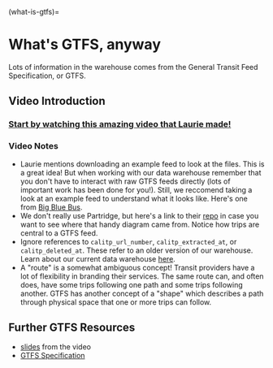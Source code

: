 (what-is-gtfs)=
# What's GTFS, anyway

Lots of information in the warehouse comes from the General Transit Feed Specification, or GTFS.

## Video Introduction

### [Start by watching this amazing video that Laurie made!](https://www.youtube.com/watch?v=Us6j5GYoLtk)

### Video Notes

* Laurie mentions downloading an example feed to look at the files. This is a great idea! But when working with our data warehouse remember that you don't have to interact with raw GTFS feeds directly (lots of important work has been done for you!). Still, we reccomend taking a look at an example feed to understand what it looks like. Here's one from [Big Blue Bus](http://gtfs.bigbluebus.com/current.zip).
* We don't really use Partridge, but here's a link to their [repo](https://github.com/remix/partridge) in case you want to see where that handy diagram came from. Notice how trips are central to a GTFS feed.
* Ignore references to `calitp_url_number`, `calitp_extracted_at`, or `calitp_deleted_at`. These refer to an older version of our warehouse. Learn about our current data warehouse [here](warehouse-starter-kit-page).
* A "route" is a somewhat ambiguous concept! Transit providers have a lot of flexibility in branding their services. The same route can, and often does, have some trips following one path and some trips following another. GTFS has another concept of a "shape" which describes a path through physical space that one or more trips can follow.

## Further GTFS Resources

* [slides](https://docs.google.com/presentation/d/1fqIeXevb18T5s5k6XPxFbVEMHBPybeV29rFoFXROCw8/) from the video
* [GTFS Specification](https://gtfs.org)

